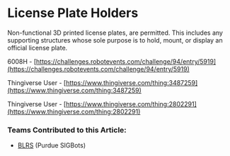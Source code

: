 # License Plate Holders

Non-functional 3D printed license plates, are permitted. This includes any supporting structures whose sole purpose is to hold, mount, or display an official license plate.

6008H - [https://challenges.robotevents.com/challenge/94/entry/5919](https://challenges.robotevents.com/challenge/94/entry/5919)

Thingiverse User - [https://www.thingiverse.com/thing:3487259](https://www.thingiverse.com/thing:3487259)

Thingiverse User - [https://www.thingiverse.com/thing:2802291](https://www.thingiverse.com/thing:2802291)

### Teams Contributed to this Article:

* [BLRS](https://purduesigbots.com/) (Purdue SIGBots)

